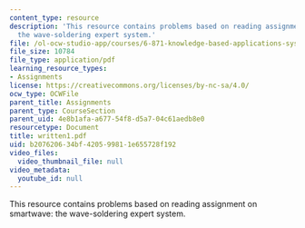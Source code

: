 ```yaml
---
content_type: resource
description: 'This resource contains problems based on reading assignment on smartwave:
  the wave-soldering expert system.'
file: /ol-ocw-studio-app/courses/6-871-knowledge-based-applications-systems-spring-2005/b207620634bf420599811e655728f192_written1.pdf
file_size: 10784
file_type: application/pdf
learning_resource_types:
- Assignments
license: https://creativecommons.org/licenses/by-nc-sa/4.0/
ocw_type: OCWFile
parent_title: Assignments
parent_type: CourseSection
parent_uid: 4e8b1afa-a677-54f8-d5a7-04c61aedb8e0
resourcetype: Document
title: written1.pdf
uid: b2076206-34bf-4205-9981-1e655728f192
video_files:
  video_thumbnail_file: null
video_metadata:
  youtube_id: null
---
```

This resource contains problems based on reading assignment on smartwave: the wave-soldering expert system.